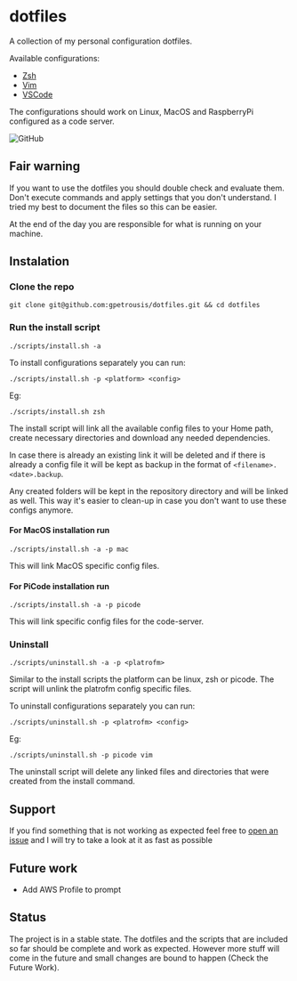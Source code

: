 # dotfiles
A collection of my personal configuration dotfiles.

Available configurations:
- [Zsh](zsh/)
- [Vim](vim/)
- [VSCode](vscode/)

The configurations should work on Linux, MacOS and RaspberryPi configured as a
code server.

![GitHub](https://img.shields.io/github/license/gpetrousis/dotfiles.svg)

## Fair warning
If you want to use the dotfiles you should double check and evaluate them. Don't
execute commands and apply settings that you don't understand. I tried my best
to document the files so this can be easier.

At the end of the day you are responsible for what is running on your machine.

## Instalation
### Clone the repo
```shell
git clone git@github.com:gpetrousis/dotfiles.git && cd dotfiles
```

### Run the install script
```shell
./scripts/install.sh -a
```

To install configurations separately you can run:
```shell
./scripts/install.sh -p <platform> <config>
```

Eg:

```shell
./scripts/install.sh zsh
```

The install script will link all the available config files to your Home path,
create necessary directories and download any needed dependencies.

In case there is already an existing link it will be deleted and if there is
already a config file it will be kept as backup in the format of
`<filename>.<date>.backup`.

Any created folders will be kept in the repository directory and will be linked
as well. This way it's easier to clean-up in case you don't want to use these
configs anymore.

#### For MacOS installation run
```shell
./scripts/install.sh -a -p mac
```

This will link MacOS specific config files.
#### For PiCode installation run
```shell
./scripts/install.sh -a -p picode
```

This will link specific config files for the code-server.

### Uninstall
```shell
./scripts/uninstall.sh -a -p <platrofm>
```

Similar to the install scripts the platform can be linux, zsh or picode. The
script will unlink the platrofm config specific files.

To uninstall configurations separately you can run:
```shell
./scripts/uninstall.sh -p <platrofm> <config>
```
Eg:
```shell
./scripts/uninstall.sh -p picode vim
```

The uninstall script will delete any linked files and directories that were
created from the install command.

## Support
If you find something that is not working as expected feel free to [open an issue](https://github.com/gpetrousis/dotfiles/issues) and I will try to take a look at it as fast as possible

## Future work
- Add AWS Profile to prompt

## Status
The project is in a stable state.
The dotfiles and the scripts that are included so far should be complete and work as expected.
However more stuff will come in the future and small changes are bound to happen (Check the Future Work).
